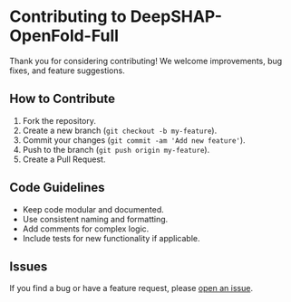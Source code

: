 # Contributing to DeepSHAP-OpenFold-Full

Thank you for considering contributing! We welcome improvements, bug fixes, and feature suggestions.

## How to Contribute

1. Fork the repository.
2. Create a new branch (`git checkout -b my-feature`).
3. Commit your changes (`git commit -am 'Add new feature'`).
4. Push to the branch (`git push origin my-feature`).
5. Create a Pull Request.

## Code Guidelines

- Keep code modular and documented.
- Use consistent naming and formatting.
- Add comments for complex logic.
- Include tests for new functionality if applicable.

## Issues

If you find a bug or have a feature request, please [open an issue](https://github.com/yourusername/DeepSHAP-OpenFold-Full/issues).